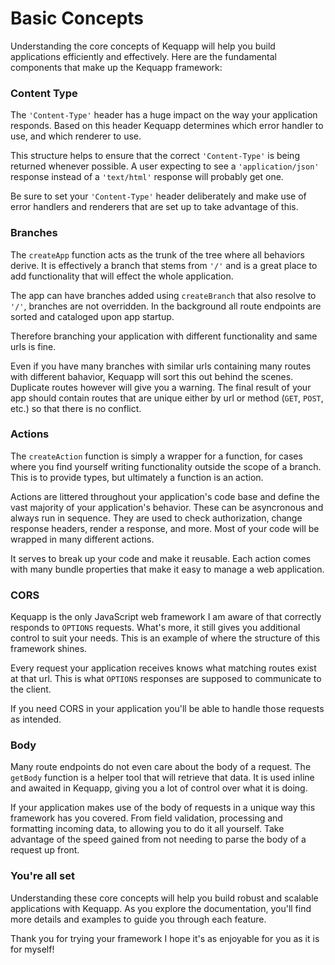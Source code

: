 # Basic Concepts

Understanding the core concepts of Kequapp will help you build applications efficiently and effectively. Here are the fundamental components that make up the Kequapp framework:

### Content Type

The `'Content-Type'` header has a huge impact on the way your application responds. Based on this header Kequapp determines which error handler to use, and which renderer to use.

This structure helps to ensure that the correct `'Content-Type'` is being returned whenever possible. A user expecting to see a `'application/json'` response instead of a `'text/html'` response will probably get one.

Be sure to set your `'Content-Type'` header deliberately and make use of error handlers and renderers that are set up to take advantage of this.

### Branches

The `createApp` function acts as the trunk of the tree where all behaviors derive. It is effectively a branch that stems from `'/'` and is a great place to add functionality that will effect the whole application.

The app can have branches added using `createBranch` that also resolve to `'/'`, branches are not overridden. In the background all route endpoints are sorted and cataloged upon app startup.

Therefore branching your application with different functionality and same urls is fine.

Even if you have many branches with similar urls containing many routes with different bahavior, Kequapp will sort this out behind the scenes. Duplicate routes however will give you a warning. The final result of your app should contain routes that are unique either by url or method (`GET`, `POST`, etc.) so that there is no conflict.

### Actions

The `createAction` function is simply a wrapper for a function, for cases where you find yourself writing functionality outside the scope of a branch. This is to provide types, but ultimately a function is an action.

Actions are littered throughout your application's code base and define the vast majority of your application's behavior. These can be asyncronous and always run in sequence. They are used to check authorization, change response headers, render a response, and more. Most of your code will be wrapped in many different actions.

It serves to break up your code and make it reusable. Each action comes with many bundle properties that make it easy to manage a web application.

### CORS

Kequapp is the only JavaScript web framework I am aware of that correctly responds to `OPTIONS` requests. What's more, it still gives you additional control to suit your needs. This is an example of where the structure of this framework shines.

Every request your application receives knows what matching routes exist at that url. This is what `OPTIONS` responses are supposed to communicate to the client.

If you need CORS in your application you'll be able to handle those requests as intended.

### Body

Many route endpoints do not even care about the body of a request. The `getBody` function is a helper tool that will retrieve that data. It is used inline and awaited in Kequapp, giving you a lot of control over what it is doing.

If your application makes use of the body of requests in a unique way this framework has you covered. From field validation, processing and formatting incoming data, to allowing you to do it all yourself. Take advantage of the speed gained from not needing to parse the body of a request up front.

### You're all set

Understanding these core concepts will help you build robust and scalable applications with Kequapp. As you explore the documentation, you'll find more details and examples to guide you through each feature.

Thank you for trying your framework I hope it's as enjoyable for you as it is for myself!
